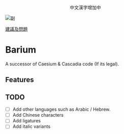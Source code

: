 <p align="center"> 
  中文漢字增加中 
  <br/> 
</p>
<p align="center"> 
  
  ![副](https://img.shields.io/badge/Coverage-No_Data-grey)
  
  [建議及問題](https://github.com/twolucasplaystdios/Barium/issues)
  
  
</p>


# Barium
A successor of Caesium & Cascadia code (If its legal).

## Features


## TODO
- [ ] Add other languages such as Arabic / Hebrew.
- [ ] Add Chinese characters
- [ ] Add ligatures
- [ ] Add italic variants
